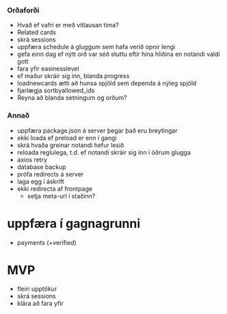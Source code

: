 ### Orðaforði

- Hvað ef vafri er með vitlausan tíma?
- Related cards
- skrá sessions
- uppfæra schedule á gluggum sem hafa verið opnir lengi
- gefa einn dag ef nýtt orð var séð stuttu eftir hina hliðina en notandi valdi gott
- fara yfir easinesslevel
- ef maður skráir sig inn, blanda progress
- loadnewcards ætti að hunsa spjöld sem dependa á nýleg spjöld
- fjarlægja sortbyallowed_ids
- Reyna að blanda setningum og orðum?

### Annað

- uppfæra package.json á server þegar það eru breytingar
- ekki loada ef preload er enn í gangi
- skrá hvaða greinar notandi hefur lesið
- reloada reglulega, t.d. ef notandi skráir sig inn í öðrum glugga
- axios retry
- database backup
- prófa redirects á server
- laga egg í áskrift
- ekki redirecta af frontpage
  - setja meta-url í staðinn?

# uppfæra í gagnagrunni

- payments (+verified)

# MVP

- fleiri upptökur
- skrá sessions
- klára að fara yfir
